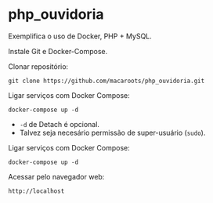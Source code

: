 # php_ouvidoria
Exemplifica o uso de Docker, PHP + MySQL.

Instale Git e Docker-Compose.

Clonar repositório:
```
git clone https://github.com/macaroots/php_ouvidoria.git
```

Ligar serviços com Docker Compose:
```
docker-compose up -d
```
* ```-d``` de Detach é opcional.
* Talvez seja necesário permissão de super-usuário (```sudo```).

Ligar serviços com Docker Compose:
```
docker-compose up -d
```

Acessar pelo navegador web:
```
http://localhost
```

